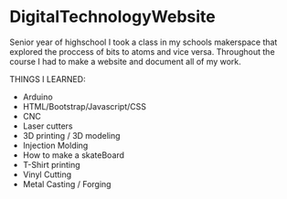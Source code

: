 # DigitalTechnologyWebsite
Senior year of highschool I took a class in my schools makerspace that explored the proccess of bits to atoms and vice versa. Throughout the course I had to make a website and document all of my work.

THINGS I LEARNED:
- Arduino
- HTML/Bootstrap/Javascript/CSS
- CNC
- Laser cutters
- 3D printing / 3D modeling
- Injection Molding
- How to make a skateBoard
- T-Shirt printing
- Vinyl Cutting
- Metal Casting / Forging
